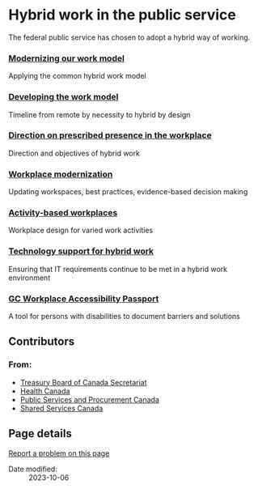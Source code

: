 <!DOCTYPE html>
<!--[if lt IE 9]><html class="no-js lt-ie9" lang="en" dir="ltr"><![endif]-->
<!--[if gt IE 8]><!-->
<html class="no-js" lang="en" dir="ltr">
<!--<![endif]-->

<head>
	<meta charset="utf-8">
	<!-- Web Experience Toolkit (WET) / Boîte à outils de l'expérience Web (BOEW) wet-boew.github.io/wet-boew/License-en.html / wet-boew.github.io/wet-boew/Licence-fr.html -->
	<title>Sign in to [NAME OF ACCOUNT] - Canada.ca</title>
	<meta content="width=device-width,initial-scale=1" name="viewport">
	<!-- Meta data -->
	<!-- Meta data-->
	<!-- Load closure template scripts -->
	<script type="text/javascript"
		src="https://www.canada.ca/etc/designs/canada/cdts/gcweb/v4_0_45/cdts/compiled/soyutils.js"></script>
	<script type="text/javascript"
		src="https://www.canada.ca/etc/designs/canada/cdts/gcweb/v4_0_45/cdts/compiled/wet-en.js"></script>
	<link rel="stylesheet" href="https://cdnjs.cloudflare.com/ajax/libs/font-awesome/6.2.1/css/all.min.css">
	<link rel="stylesheet" href="https://wet-boew.github.io/themes-dist/GCWeb/GCWeb/méli-mélo/2022-06-banff.css" />
	<link rel="stylesheet" href="../css/split-h1.css">
	<!-- Write closure template -->
	<script type="text/javascript">
		document.write(wet.builder.refTop({
		}));
	</script>
</head>

<body vocab="http://schema.org/" typeof="WebPage" class="cnt-wdth-lmtd">
	<div id="def-top"> </div>
	<!-- Write closure template -->
	<script type="text/javascript">
		var defTop = document.getElementById("def-top");
		defTop.outerHTML = wet.builder.top({
			lngLinks: [{
				lang: "fr",
				href: "#",
				text: "Français"
			}],
			breadcrumbs: [{
				title: "Home",
				href: "https://www.canada.ca/en.html"
			}, {
				title: "[theme, topic, or department ]",
				href: ""
			}],
			search: true,
			siteMenu: true,
			showPreContent: true
		});
	</script>
	<main role="main" property="mainContentOfPage">
		<!-- -->
        <div class="mwstitle section">
    <h1 property="name" id="wb-cont" dir="ltr"> Hybrid work in the public service</h1>
  </div>
  <div class="mwsgeneric-base-html parbase section">
    <link href="https://www.tbs-sct.gc.ca/canada-css/tbs-sct.css" rel="stylesheet">
    <p>The federal public service has chosen to  adopt a hybrid way of working.</p>
    <div class="row">
      <section class="col-md-4">
        <h3 class="h5"><a href="/en/government/publicservice/modernizing/hybrid-work/modernizing-work-model.html">Modernizing our work model</a></h3>
        <p>Applying the common hybrid work model</p>
      </section>
      <section class="col-md-4">
        <h3 class="h5"><a href="/en/government/publicservice/modernizing/hybrid-work/hybrid-work-timeline.html">Developing the work model</a></h3>
        <p>Timeline from remote by necessity to hybrid by design</p>
      </section>
      <section class="col-md-4">
        <h3 class="h5"><a href="/en/government/publicservice/staffing/direction-prescribed-presence-workplace.html">Direction on prescribed presence in the workplace</a></h3>
        <p>Direction and objectives of hybrid work</p>
      </section>
      <section class="col-md-4">
        <h3 class="h5"><a href="https://www.tpsgc-pwgsc.gc.ca/biens-property/mt-wp/mt-wp-eng.html">Workplace modernization</a></h3>
        <p>Updating workspaces, best practices, evidence-based decision making</p>
      </section>
      <section class="col-md-4">
        <h3 class="h5"><a href="https://www.tpsgc-pwgsc.gc.ca/biens-property/mt-wp/mtaa-abw-eng.html">Activity-based workplaces</a></h3>
        <p>Workplace design for varied work activities</p>
      </section>
      <section class="col-md-4">
        <h3 class="h5"><a href="https://service.ssc-spc.gc.ca/en/way-forward/return-to-the-worksite-information-centre">Technology support for hybrid work</a></h3>
        <p>Ensuring that IT requirements continue to be met in a hybrid work environment</p>
      </section>
      <section class="col-md-4">
        <h3 class="h5"><a href="/en/government/publicservice/wellness-inclusion-diversity-public-service/diversity-inclusion-public-service/accessibility-public-service/government-canada-workplace-accessibility-passport.html">GC Workplace Accessibility Passport</a></h3>
        <p>A tool for persons with disabilities to document barriers and solutions</p>
      </section>
    </div>
    <div class="container">
      <div class="row">
        <h2 class="wb-inv">Contributors</h2>
        <div class="row">
          <section class="col-md-12">
            <div class="col-md-1">
              <h3 class="provisional from">From:</h3>
            </div>
            <div class="provisional contributors col-md-11">
              <ul>
                <li><a href="/en/treasury-board-secretariat.html">Treasury Board of Canada Secretariat</a></li>
                <li><a href="https://www.canada.ca/en/health-canada.html">Health Canada</a></li>
                <li><a href="https://www.tpsgc-pwgsc.gc.ca/comm/index-eng.html">Public Services and Procurement Canada</a></li>
                <li><a href="https://www.canada.ca/en/shared-services.html">Shared Services Canada</a></li>
              </ul>
            </div>
          </section>
        </div>
      </div>
    </div>
  </div>
  <section class="pagedetails">
    <h2 class="wb-inv">Page details</h2>
    <div class="row">
      <div class="col-sm-8 col-md-9 col-lg-9">
        <div data-ajax-replace="/content/canadasite/en/reportaproblem/feedbacktool/jcr:content/par/mwsgeneric_base_html.html">
          <div class="row row-no-gutters">
            <div class="col-sm-9 col-md-6 col-lg-5"> <a class="btn btn-default btn-block" href="https://www.canada.ca/en/report-problem.html">Report a problem on this page</a> </div>
          </div>
        </div>
      </div>
      <div class="wb-share col-sm-4 col-md-3" data-wb-share='{&#34;lnkClass&#34;: &#34;btn btn-default btn-block&#34;}'></div>
      <div class="col-xs-12">
        <dl id="wb-dtmd">
          <dt>Date modified:</dt>
          <dd>
            <time property="dateModified">2023-10-06</time>
          </dd>
        </dl>
      </div>
    </div>
  </section>
        <!-- -->
	</main>
	<div id="def-footer"> </div>
	<!-- Write closure template -->
	<script type="text/javascript">
		var defFooter = document.getElementById("def-footer");
		defFooter.outerHTML = wet.builder.footer({
			showFooter: true,
			showFeatures: true
		});
	</script>
	<!-- Write closure template -->
	<script type="text/javascript">
		document.write(wet.builder.refFooter({
		}));
	</script>
</body>

</html>
